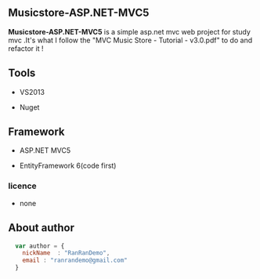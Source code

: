 ## Musicstore-ASP.NET-MVC5 ##

**Musicstore-ASP.NET-MVC5** is a simple asp.net mvc web project for study mvc .It's what I follow the "MVC Music Store - Tutorial - v3.0.pdf" to do and refactor it !

## Tools ##

* VS2013

* Nuget

## Framework ##

* ASP.NET MVC5

* EntityFramework 6(code first)

### licence ###

* none

## About author
```javascript
  var author = {
    nickName  : "RanRanDemo",
    email : "ranrandemo@gmail.com"
  }
```